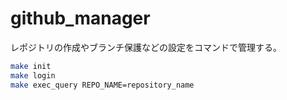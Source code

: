 # github_manager

レポジトリの作成やブランチ保護などの設定をコマンドで管理する。

```zsh
make init
make login
make exec_query REPO_NAME=repository_name
```
